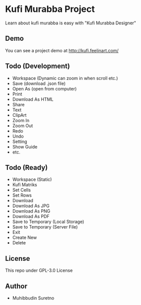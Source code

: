 # Kufi Murabba Project
  Learn about kufi murabba is easy with "Kufi Murabba Designer"

## Demo
  You can see a project demo at http://kufi.feelinart.com/

## Todo (Development)
  - Workspace (Dynamic can zoom in when scroll etc.)
  - Save (download .json file)
  - Open As (open from computer)
  - Print
  - Download As HTML
  - Share
  - Text
  - ClipArt
  - Zoom In
  - Zoom Out
  - Redo
  - Undo
  - Setting
  - Show Guide
  - etc.

## Todo (Ready)
  - Workspace (Static)
  - Kufi Matriks
  - Set Cells
  - Set Rows
  - Download
  - Download As JPG
  - Download As PNG
  - Download As PDF
  - Save to Temporary (Local Storage)
  - Save to Temporary (Server File)
  - Exit
  - Create New
  - Delete

## License
  This repo under GPL-3.0 License

## Author
  - Muhibbudin Suretno
